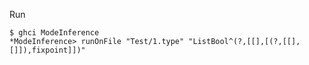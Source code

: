 Run

    $ ghci ModeInference
    *ModeInference> runOnFile "Test/1.type" "ListBool^(?,[[],[(?,[[],[]]),fixpoint]])"


